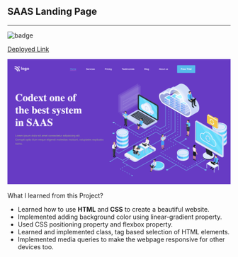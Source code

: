 
**SAAS Landing Page**
--------------------------------------
-----------------------------------------
![badge](https://img.shields.io/badge/Project-13-green)   

[Deployed Link](https://saas-landing-page-by-hs.netlify.app/)


<img src="./assets/saas.png">

What I learned from this Project?

- Learned how to use **HTML** and **CSS** to create a beautiful website.
- Implemented adding background color using linear-gradient property.
- Used CSS positioning property and flexbox property.
- Learned and implemented class, tag based selection of HTML elements.
- Implemented media queries to make the webpage responsive for other devices too.

